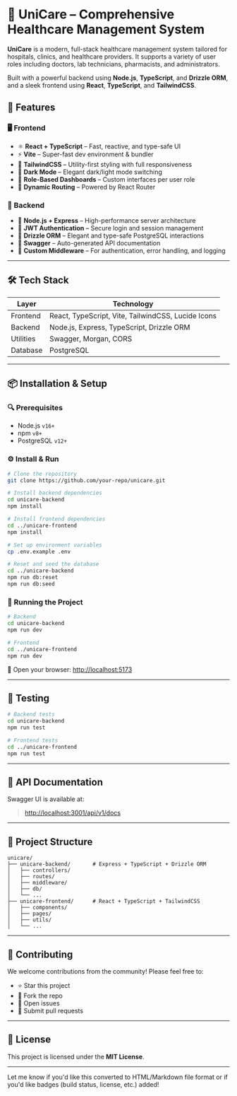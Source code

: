 
# 🏥 UniCare – Comprehensive Healthcare Management System

**UniCare** is a modern, full-stack healthcare management system tailored for hospitals, clinics, and healthcare providers. It supports a variety of user roles including doctors, lab technicians, pharmacists, and administrators.

Built with a powerful backend using **Node.js**, **TypeScript**, and **Drizzle ORM**, and a sleek frontend using **React**, **TypeScript**, and **TailwindCSS**.


## 🚀 Features

### 🖥️ Frontend

* ⚛️ **React + TypeScript** – Fast, reactive, and type-safe UI
* ⚡ **Vite** – Super-fast dev environment & bundler
* 🎨 **TailwindCSS** – Utility-first styling with full responsiveness
* 🌙 **Dark Mode** – Elegant dark/light mode switching
* 👥 **Role-Based Dashboards** – Custom interfaces per user role
* 🔀 **Dynamic Routing** – Powered by React Router

### 🔧 Backend

* 🧠 **Node.js + Express** – High-performance server architecture
* 🔐 **JWT Authentication** – Secure login and session management
* 🧱 **Drizzle ORM** – Elegant and type-safe PostgreSQL interactions
* 🧾 **Swagger** – Auto-generated API documentation
* 🧰 **Custom Middleware** – For authentication, error handling, and logging

---

## 🛠️ Tech Stack

| Layer     | Technology                                         |
| --------- | -------------------------------------------------- |
| Frontend  | React, TypeScript, Vite, TailwindCSS, Lucide Icons |
| Backend   | Node.js, Express, TypeScript, Drizzle ORM          |
| Utilities | Swagger, Morgan, CORS                              |
| Database  | PostgreSQL                                         |

---

## 📦 Installation & Setup

### 🔍 Prerequisites

* Node.js `v16+`
* npm `v8+`
* PostgreSQL `v12+`

### ⚙️ Install & Run

```bash
# Clone the repository
git clone https://github.com/your-repo/unicare.git

# Install backend dependencies
cd unicare-backend
npm install

# Install frontend dependencies
cd ../unicare-frontend
npm install

# Set up environment variables
cp .env.example .env

# Reset and seed the database
cd ../unicare-backend
npm run db:reset
npm run db:seed
```

### 🚀 Running the Project

```bash
# Backend
cd unicare-backend
npm run dev
```

```bash
# Frontend
cd ../unicare-frontend
npm run dev
```

🔗 Open your browser: [http://localhost:5173](http://localhost:5173)

---

## 🧪 Testing

```bash
# Backend tests
cd unicare-backend
npm run test
```

```bash
# Frontend tests
cd ../unicare-frontend
npm run test
```

---

## 📘 API Documentation

Swagger UI is available at:

> [http://localhost:3001/api/v1/docs](http://localhost:3001/api/v1/docs)

---

## 📁 Project Structure

```
unicare/
├── unicare-backend/       # Express + TypeScript + Drizzle ORM
│   ├── controllers/
│   ├── routes/
│   ├── middleware/
│   ├── db/
│   └── ...
├── unicare-frontend/      # React + TypeScript + TailwindCSS
│   ├── components/
│   ├── pages/
│   ├── utils/
│   └── ...
```

---

## 🤝 Contributing

We welcome contributions from the community! Please feel free to:

* ⭐ Star this project
* 📂 Fork the repo
* 🔧 Open issues
* 🚀 Submit pull requests

---

## 📄 License

This project is licensed under the **MIT License**.

---

Let me know if you'd like this converted to HTML/Markdown file format or if you'd like badges (build status, license, etc.) added!
